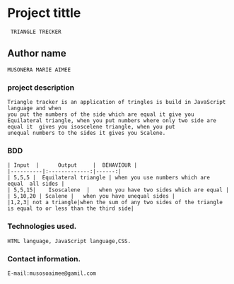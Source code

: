 # Project tittle
```
 TRIANGLE TRECKER
 ```
## Author name
```
MUSONERA MARIE AIMEE
```
### project description 
```
Triangle tracker is an application of tringles is build in JavaScript language and when
you put the numbers of the side which are equal it give you Equilateral triangle, when you put numbers where only two side are equal it  gives you isoscelene triangle, when you put
unequal numbers to the sides it gives you Scalene.
```
### BDD
```
| Input  |      Output     |  BEHAVIOUR |
|----------|:-------------:|------:|
| 5,5,5 |  Equilateral triangle | when you use numbers which are  equal  all sides |
| 5,5,15|    Isoscalene  |   when you have two sides which are equal |
| 5,10,20 | Scalene |   when you have unequal sides |
|1,2,3| not a triangle|when the sum of any two sides of the triangle is equal to or less than the third side|
```
### Technologies used.
```
HTML language, JavaScript language,CSS.
```
### Contact information.
```
E-mail:musosoaimee@gamil.com
```
    